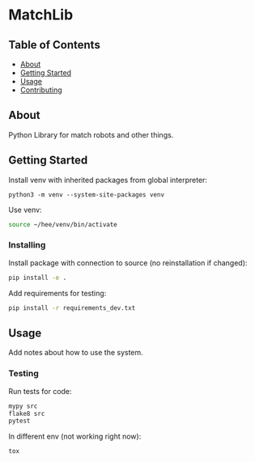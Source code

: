 # MatchLib

## Table of Contents

- [About](#about)
- [Getting Started](#getting_started)
- [Usage](#usage)
- [Contributing](../CONTRIBUTING.md)

## About <a name = "about"></a>

Python Library for match robots and other things.

## Getting Started <a name = "getting_started"></a>
Install venv with inherited packages from global interpreter:
```
python3 -m venv --system-site-packages venv
```

Use venv:
```bash
source ~/hee/venv/bin/activate
```

### Installing

Install package with connection to source (no reinstallation if changed):
```bash
pip install -e .
```

Add requirements for testing:
```bash
pip install -r requirements_dev.txt
```
## Usage <a name = "usage"></a>

Add notes about how to use the system.

### Testing
Run tests for code:
```bash
mypy src
flake8 src
pytest
```

In different env (not working right now):
```bash
tox
```